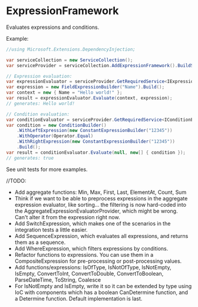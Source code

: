 # ExpressionFramework
Evaluates expressions and conditions.

Example:
```C#
//using Microsoft.Extensions.DependencyInjection;

var serviceCollection = new ServiceCollection();
var serviceProvider = serviceCollection.AddExpressionFramework().BuildServiceProvider();

// Expression evaluation:
var expressionEvaluator = serviceProvider.GetRequiredService<IExpressionEvaluator>();
var expression = new FieldExpressionBuilder("Name").Build();
var context = new { Name = "Hello world!" };
var result = expressionEvaluator.Evaluate(context, expression);
// generates: Hello world!

// Condition evaluation:
var conditionEvaluator = serviceProvider.GetRequiredService<IConditionEvaluator>();
var condition = new ConditionBuilder()
    .WithLeftExpression(new ConstantExpressionBuilder("12345"))
    .WithOperator(Operator.Equal)
    .WithRightExpression(new ConstantExpressionBuilder("12345"))
    .Build();
var result = conditionEvaluator.Evaluate(null, new[] { condition });
// generates: true
```

See unit tests for more examples.

//TODO:
- Add aggregate functions: Min, Max, First, Last, ElementAt, Count, Sum
- Think if we want to be able to preprocess expressions in the aggregate expression evaluator, like sorting... the filtering is now hard-coded into the AggregateExpressionEvaluatorProvider, which might be wrong. Can't alter it from the expression right now.
- Add SwitchExpression, which makes one of the scenarios in the integration tests a little easier.
- Add SequenceExpression, which evaluates all expressions, and returns them as a sequence.
- Add WhereExpression, which filters expressions by conditions.
- Refactor functions to expressions. You can use them in a CompositeExpression for pre-processing or post-processing values.
- Add functions/expressions: IsOfType, IsNotOfType, IsNotEmpty, IsEmpty, ConvertToInt, ConvertToDouble, ConvertToBoolean, ParseDateTime, ToString, Coalesce
- For IsNotEmpty and IsEmpty, write it so it can be extended by type using IoC with components which has a boolean CanDetermine function, and a Determine function. Default implementation is last.
